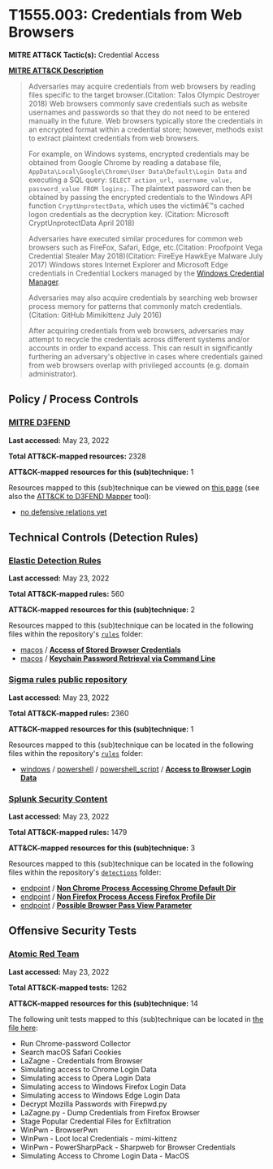 # T1555.003: Credentials from Web Browsers
**MITRE ATT&CK Tactic(s):** Credential Access

**[MITRE ATT&CK Description](https://attack.mitre.org/techniques/T1555/003)**
<blockquote>Adversaries may acquire credentials from web browsers by reading files specific to the target browser.(Citation: Talos Olympic Destroyer 2018) Web browsers commonly save credentials such as website usernames and passwords so that they do not need to be entered manually in the future. Web browsers typically store the credentials in an encrypted format within a credential store; however, methods exist to extract plaintext credentials from web browsers.

For example, on Windows systems, encrypted credentials may be obtained from Google Chrome by reading a database file, <code>AppData\Local\Google\Chrome\User Data\Default\Login Data</code> and executing a SQL query: <code>SELECT action_url, username_value, password_value FROM logins;</code>. The plaintext password can then be obtained by passing the encrypted credentials to the Windows API function <code>CryptUnprotectData</code>, which uses the victimâ€™s cached logon credentials as the decryption key. (Citation: Microsoft CryptUnprotectData April 2018)
 
Adversaries have executed similar procedures for common web browsers such as FireFox, Safari, Edge, etc.(Citation: Proofpoint Vega Credential Stealer May 2018)(Citation: FireEye HawkEye Malware July 2017) Windows stores Internet Explorer and Microsoft Edge credentials in Credential Lockers managed by the [Windows Credential Manager](https://attack.mitre.org/techniques/T1555/004).

Adversaries may also acquire credentials by searching web browser process memory for patterns that commonly match credentials.(Citation: GitHub Mimikittenz July 2016)

After acquiring credentials from web browsers, adversaries may attempt to recycle the credentials across different systems and/or accounts in order to expand access. This can result in significantly furthering an adversary's objective in cases where credentials gained from web browsers overlap with privileged accounts (e.g. domain administrator).</blockquote>

## Policy / Process Controls
### [MITRE D3FEND](https://d3fend.mitre.org/)
**Last accessed:** May 23, 2022

**Total ATT&CK-mapped resources:** 2328

**ATT&CK-mapped resources for this (sub)technique:** 1

Resources mapped to this (sub)technique can be viewed on [this page](https://d3fend.mitre.org/) (see also the [ATT&CK to D3FEND Mapper](https://d3fend.mitre.org/tools/attack-mapper) tool):

* [no defensive relations yet](https://d3fend.mitre.org/technique/d3f:nodefensiverelationsyet)

## Technical Controls (Detection Rules)
### [Elastic Detection Rules](https://github.com/elastic/detection-rules)
**Last accessed:** May 23, 2022

**Total ATT&CK-mapped rules:** 560

**ATT&CK-mapped resources for this (sub)technique:** 2

Resources mapped to this (sub)technique can be located in the following files within the repository's <code>[rules](https://github.com/elastic/detection-rules/tree/main/rules)</code> folder:

* [macos](https://github.com/elastic/detection-rules/tree/main/rules/macos/) / **[Access of Stored Browser Credentials](https://github.com/elastic/detection-rules/blob/main/rules/macos/credential_access_access_to_browser_credentials_procargs.toml)**
* [macos](https://github.com/elastic/detection-rules/tree/main/rules/macos/) / **[Keychain Password Retrieval via Command Line](https://github.com/elastic/detection-rules/blob/main/rules/macos/credential_access_keychain_pwd_retrieval_security_cmd.toml)**

### [Sigma rules public repository](https://github.com/SigmaHQ/sigma)
**Last accessed:** May 23, 2022

**Total ATT&CK-mapped rules:** 2360

**ATT&CK-mapped resources for this (sub)technique:** 1

Resources mapped to this (sub)technique can be located in the following files within the repository's <code>[rules](https://github.com/SigmaHQ/sigma/tree/master/rules)</code> folder:

* [windows](https://github.com/SigmaHQ/sigma/tree/master/rules/windows/) / [powershell](https://github.com/SigmaHQ/sigma/tree/master/rules/windows/powershell/) / [powershell_script](https://github.com/SigmaHQ/sigma/tree/master/rules/windows/powershell/powershell_script/) / **[Access to Browser Login Data](https://github.com/SigmaHQ/sigma/blob/master/rules/windows/powershell/powershell_script/posh_ps_access_to_browser_login_data.yml)**

### [Splunk Security Content](https://github.com/splunk/security_content)
**Last accessed:** May 23, 2022

**Total ATT&CK-mapped rules:** 1479

**ATT&CK-mapped resources for this (sub)technique:** 3

Resources mapped to this (sub)technique can be located in the following files within the repository's <code>[detections](https://github.com/splunk/security_content/tree/develop/detections)</code> folder:

* [endpoint](https://github.com/splunk/security_content/tree/develop/detections/endpoint/) / **[Non Chrome Process Accessing Chrome Default Dir](https://github.com/splunk/security_content/blob/develop/detections/endpoint/non_chrome_process_accessing_chrome_default_dir.yml)**
* [endpoint](https://github.com/splunk/security_content/tree/develop/detections/endpoint/) / **[Non Firefox Process Access Firefox Profile Dir](https://github.com/splunk/security_content/blob/develop/detections/endpoint/non_firefox_process_access_firefox_profile_dir.yml)**
* [endpoint](https://github.com/splunk/security_content/tree/develop/detections/endpoint/) / **[Possible Browser Pass View Parameter](https://github.com/splunk/security_content/blob/develop/detections/endpoint/possible_browser_pass_view_parameter.yml)**


## Offensive Security Tests
### [Atomic Red Team](https://github.com/redcanaryco/atomic-red-team)
**Last accessed:** May 23, 2022

**Total ATT&CK-mapped tests:** 1262

**ATT&CK-mapped resources for this (sub)technique:** 14

The following unit tests mapped to this (sub)technique can be located in [the file here](https://github.com/redcanaryco/atomic-red-team/tree/master/atomics/T1555.003/T1555.003.yaml):

* Run Chrome-password Collector
* Search macOS Safari Cookies
* LaZagne - Credentials from Browser
* Simulating access to Chrome Login Data
* Simulating access to Opera Login Data
* Simulating access to Windows Firefox Login Data
* Simulating access to Windows Edge Login Data
* Decrypt Mozilla Passwords with Firepwd.py
* LaZagne.py - Dump Credentials from Firefox Browser
* Stage Popular Credential Files for Exfiltration
* WinPwn - BrowserPwn
* WinPwn - Loot local Credentials - mimi-kittenz
* WinPwn - PowerSharpPack - Sharpweb for Browser Credentials
* Simulating Access to Chrome Login Data - MacOS

